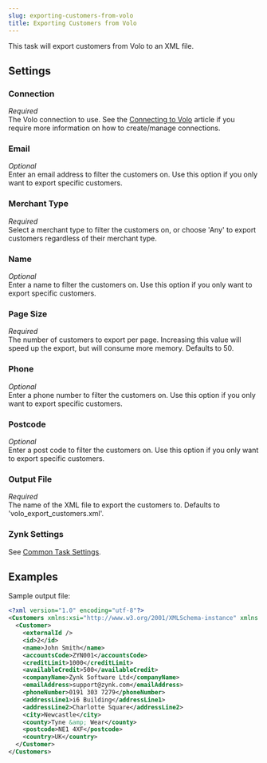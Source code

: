 ```yaml
---
slug: exporting-customers-from-volo
title: Exporting Customers from Volo
---
```

This task will export customers from Volo to an XML file.

## Settings
### Connection
_Required_  
The Volo connection to use. See the [Connecting to Volo](connecting-to-volo) article if you require more information on how to create/manage connections.

### Email
_Optional_  
Enter an email address to filter the customers on. Use this option if you only want to export specific customers.

### Merchant Type
_Required_  
Select a merchant type to filter the customers on, or choose 'Any' to export customers regardless of their merchant type.

### Name
_Optional_  
Enter a name to filter the customers on. Use this option if you only want to export specific customers.

### Page Size
_Required_  
The number of customers to export per page. Increasing this value will speed up the export, but will consume more memory. Defaults to 50.

### Phone
_Optional_  
Enter a phone number to filter the customers on. Use this option if you only want to export specific customers.

### Postcode
_Optional_  
Enter a post code to filter the customers on. Use this option if you only want to export specific customers.

### Output File
_Required_  
The name of the XML file to export the customers to. Defaults to 'volo_export_customers.xml'. 

### Zynk Settings
See [Common Task Settings](common-task-settings).

## Examples
Sample output file:
```xml
<?xml version="1.0" encoding="utf-8"?>
<Customers xmlns:xsi="http://www.w3.org/2001/XMLSchema-instance" xmlns:xsd="http://www.w3.org/2001/XMLSchema">
  <Customer>
    <externalId />
    <id>2</id>
    <name>John Smith</name>
    <accountsCode>ZYN001</accountsCode>
    <creditLimit>1000</creditLimit>
    <availableCredit>500</availableCredit>
    <companyName>Zynk Software Ltd</companyName>
    <emailAddress>support@zynk.com</emailAddress>
    <phoneNumber>0191 303 7279</phoneNumber>
    <addressLine1>i6 Building</addressLine1>
    <addressLine2>Charlotte Square</addressLine2>
    <city>Newcastle</city>
    <county>Tyne &amp; Wear</county>
    <postcode>NE1 4XF</postcode>
    <country>UK</country>
  </Customer>
</Customers>
```